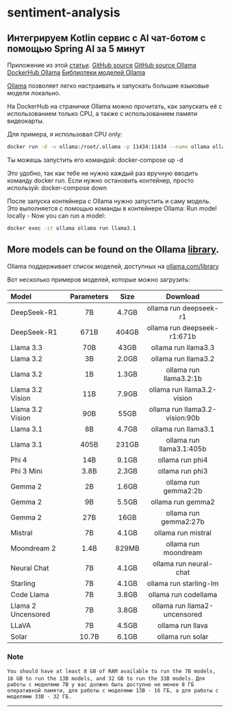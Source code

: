 # sentiment-analysis

## Интегрируем Kotlin сервис с AI чат-ботом с помощью Spring AI за 5 минут

Приложение из этой [статьи](https://teletype.in/@javalib/Vqsx8cuunR_).
[GitHub source](https://github.com/ullaes/sentiment-analysis/tree/main)
[GitHub source Ollama](https://github.com/ollama/ollama)
[DockerHub Ollama](https://hub.docker.com/r/ollama/ollama)
[Библиотеки моделей Ollama](https://ollama.com/library)

[Ollama](https://github.com/ollama/ollama) позволяет легко настраивать и запускать большие языковые модели локально.

На DockerHub на страничке Ollama можно прочитать, как запускать её с использованием только CPU, а также с использованием памяти видеокарты.

Для примера, я использовал CPU only:

```bash
docker run -d -v ollama:/root/.ollama -p 11434:11434 --name ollama ollama/ollama
```

Ты можешь запустить его командой:
docker-compose up -d

Это удобно, так как тебе не нужно каждый раз вручную вводить команду docker run. Если нужно остановить контейнер, просто используй:
docker-compose down


После запуска контейнера с Ollama нужно запустить и саму модель. Это выполняется с помощью команды в контейнере Ollama:
Run model locally - Now you can run a model:

```bash
docker exec -it ollama ollama run llama3.1
```

## More models can be found on the Ollama [library](https://ollama.com/library).

Ollama поддерживает список моделей, доступных на [ollama.com/library](https://ollama.com/library)

Вот несколько примеров моделей, которые можно загрузить:

| Model              | Parameters | Size  |            Download            |
|:-------------------|:----------:|:-----:|:------------------------------:|
| DeepSeek-R1        |     7B     | 4.7GB |     ollama run deepseek-r1     |
| DeepSeek-R1        |    671B    | 404GB |  ollama run deepseek-r1:671b   |
| Llama 3.3          |    70B     | 43GB  |      ollama run llama3.3       |
| Llama 3.2          |     3B     | 2.0GB |      ollama run llama3.2       |
| Llama 3.2          |     1B     | 1.3GB |     ollama run llama3.2:1b     |
| Llama 3.2 Vision   |    11B     | 7.9GB |   ollama run llama3.2-vision   |
| Llama 3.2 Vision   |    90B     | 55GB  | ollama run llama3.2-vision:90b |
| Llama 3.1          |     8B     | 4.7GB |      ollama run llama3.1       |
| Llama 3.1          |    405B    | 231GB |    ollama run llama3.1:405b    |
| Phi 4              |    14B     | 9.1GB |        ollama run phi4         |
| Phi 3 Mini         |    3.8B    | 2.3GB |        ollama run phi3         |
| Gemma 2            |     2B     | 1.6GB |      ollama run gemma2:2b      |
| Gemma 2            |     9B     | 5.5GB |       ollama run gemma2        |
| Gemma 2            |    27B     | 16GB  |     ollama run gemma2:27b      |
| Mistral            |     7B     | 4.1GB |       ollama run mistral       |
| Moondream 2        |    1.4B    | 829MB |      ollama run moondream      |
| Neural Chat        |     7B     | 4.1GB |     ollama run neural-chat     | 
| Starling           |     7B     | 4.1GB |     ollama run starling-lm     | 
| Code Llama         |     7B     | 3.8GB |      ollama run codellama      | 
| Llama 2 Uncensored |     7B     | 3.8GB |  ollama run llama2-uncensored  |
| LLaVA              |     7B     | 4.5GB |        ollama run llava        |
| Solar              |   10.7B    | 6.1GB |        ollama run solar        |

### Note

`You should have at least 8 GB of RAM available to run the 7B models, 16 GB to run the 13B models, and 32 GB to run the 33B models.`
`Для работы с моделями 7B у вас должно быть доступно не менее 8 ГБ оперативной памяти, для работы с моделями 13B - 16 ГБ, а для работы с моделями 33B - 32 ГБ.`

------------------------------------------------------

